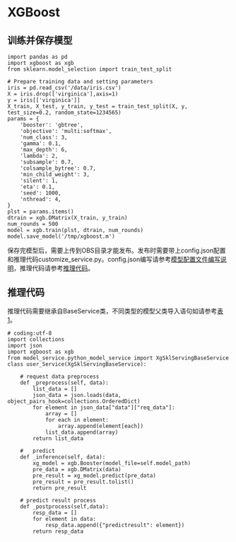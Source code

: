 # XGBoost<a name="modelarts_23_0177"></a>

## 训练并保存模型<a name="section17542185573611"></a>

```
import pandas as pd
import xgboost as xgb
from sklearn.model_selection import train_test_split

# Prepare training data and setting parameters
iris = pd.read_csv('/data/iris.csv')
X = iris.drop(['virginica'],axis=1)
y = iris[['virginica']]
X_train, X_test, y_train, y_test = train_test_split(X, y, test_size=0.2, random_state=1234565)
params = {
    'booster': 'gbtree',
    'objective': 'multi:softmax',
    'num_class': 3,
    'gamma': 0.1,
    'max_depth': 6,
    'lambda': 2,
    'subsample': 0.7,
    'colsample_bytree': 0.7,
    'min_child_weight': 3,
    'silent': 1,
    'eta': 0.1,
    'seed': 1000,
    'nthread': 4,
}
plst = params.items()
dtrain = xgb.DMatrix(X_train, y_train)
num_rounds = 500
model = xgb.train(plst, dtrain, num_rounds)
model.save_model('/tmp/xgboost.m')
```

保存完模型后，需要上传到OBS目录才能发布。发布时需要带上config.json配置和推理代码customize\_service.py。config.json编写请参考[模型配置文件编写说明](https://support.huaweicloud.com/engineers-modelarts/modelarts_23_0092.html)，推理代码请参考[推理代码](#section6122193511917)。

## 推理代码<a name="section6122193511917"></a>

推理代码需要继承自BaseService类，不同类型的模型父类导入语句如请参考[表1](模型推理代码编写说明.md#table55021545175412)。

```
# coding:utf-8
import collections
import json
import xgboost as xgb
from model_service.python_model_service import XgSklServingBaseService
class user_Service(XgSklServingBaseService):

    # request data preprocess
    def _preprocess(self, data):
        list_data = []
        json_data = json.loads(data, object_pairs_hook=collections.OrderedDict)
        for element in json_data["data"]["req_data"]:
            array = []
            for each in element:
                array.append(element[each])
            list_data.append(array)
        return list_data

    #   predict
    def _inference(self, data):
        xg_model = xgb.Booster(model_file=self.model_path)
        pre_data = xgb.DMatrix(data)
        pre_result = xg_model.predict(pre_data)
        pre_result = pre_result.tolist()
        return pre_result

    # predict result process
    def _postprocess(self,data):
        resp_data = []
        for element in data:
            resp_data.append({"predictresult": element})
        return resp_data
```

